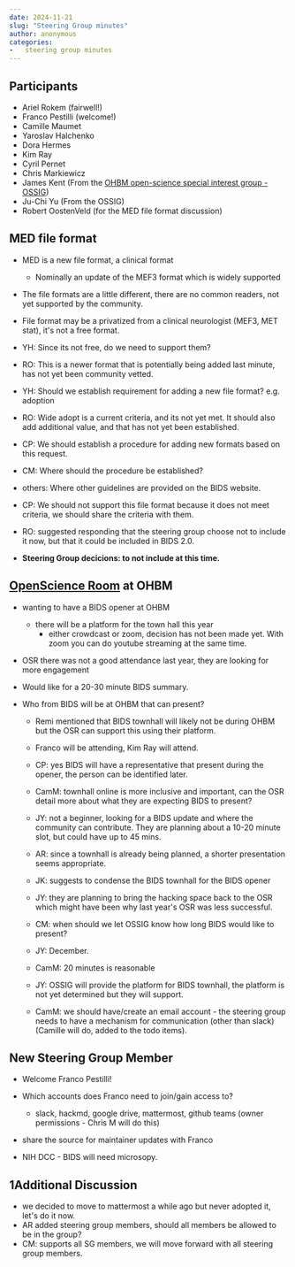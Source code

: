 ```yaml
---
date: 2024-11-21
slug: "Steering Group minutes"
author: anonymous
categories:
-   steering group minutes
---
```


<!-- more -->

## Participants

-   Ariel Rokem (fairwell!)
-   Franco Pestilli (welcome!)
-   Camille Maumet
-   Yaroslav Halchenko
-   Dora Hermes
-   Kim Ray
-   Cyril Pernet
-   Chris Markiewicz
-   James Kent (From the [OHBM open-science special interest group - OSSIG](https://ossig.netlify.app/))
-   Ju-Chi Yu (From the OSSIG)
-   Robert OostenVeld (for the MED file format discussion)

## MED file format

-   MED is a new file format, a clinical format
    -   Nominally an update of the MEF3 format which is widely supported

-   The file formats are a little different, there are no common readers, not yet supported by the community.

-   File format may be a privatized from a clinical neurologist (MEF3, MET stat), it's not a free format.

-   YH: Since its not free, do we need to support them?

-   RO: This is a newer format that is potentially being added last minute, has not yet been community vetted.

-   YH: Should we establish requirement for adding a new file format? e.g. adoption

-   RO: Wide adopt is a current criteria, and its not yet met.
    It should also add additional value, and that has not yet been established.

-   CP: We should establish a procedure for adding new formats based on this request.

-   CM: Where should the procedure be established?

-   others: Where other guidelines are provided on the BIDS website.

-   CP: We should not support this file format because it does not meet criteria,
    we should share the criteria with them.

-   RO: suggested responding that the steering group choose not to include it now,
    but that it could be included in BIDS 2.0.

-   **Steering Group decicions: to not include at this time.**

## [OpenScience Room](https://ohbm.github.io/osr2024/) at OHBM

-   wanting to have a BIDS opener at OHBM
    -   there will be a platform for the town hall this year
        -   either crowdcast or zoom, decision has not been made yet.
            With zoom you can do youtube streaming at the same time.

-   OSR there was not a good attendance last year, they are looking for more engagement

-   Would like for a 20-30 minute BIDS summary.

-   Who from BIDS will be at OHBM that can present?

    -   Remi mentioned that BIDS townhall will likely not be during OHBM
        but the OSR can support this using their platform.

    -   Franco will be attending, Kim Ray will attend.

    -   CP: yes BIDS will have a representative that present during the opener, the person can be identified later.

    -   CamM: townhall online is more inclusive and important,
        can the OSR detail more about what they are expecting BIDS to present?

    -   JY: not a beginner, looking for a BIDS update and where the community can contribute.
        They are planning about a 10-20 minute slot, but could have up to 45 mins.

    -   AR: since a townhall is already being planned, a shorter presentation seems appropriate.

    -   JK: suggests to condense the BIDS townhall for the BIDS opener

    -   JY: they are planning to bring the hacking space back to the OSR
        which might have been why last year's OSR was less successful.

    -   CM: when should we let OSSIG know how long BIDS would like to present?

    -   JY: December.

    -   CamM: 20 minutes is reasonable

    -   JY: OSSIG will provide the platform for BIDS townhall, the platform is not yet determined but they will support.

    -   CamM: we should have/create an email account - the steering group needs to have a mechanism for communication (other than slack) (Camille will do, added to the todo items).

## New Steering Group Member

-   Welcome Franco Pestilli!

-   Which accounts does Franco need to join/gain access to?
    -   slack, hackmd, google drive, mattermost, github teams (owner permissions - Chris M will do this)

-   share the source for maintainer updates with Franco

-   NIH DCC - BIDS will need microsopy.

## 1Additional Discussion

-   we decided to move to mattermost a while ago but never adopted it, let's do it now.
-   AR added steering group members, should all members be allowed to be in the group?
-   CM: supports all SG members, we will move forward with all steering group members.
